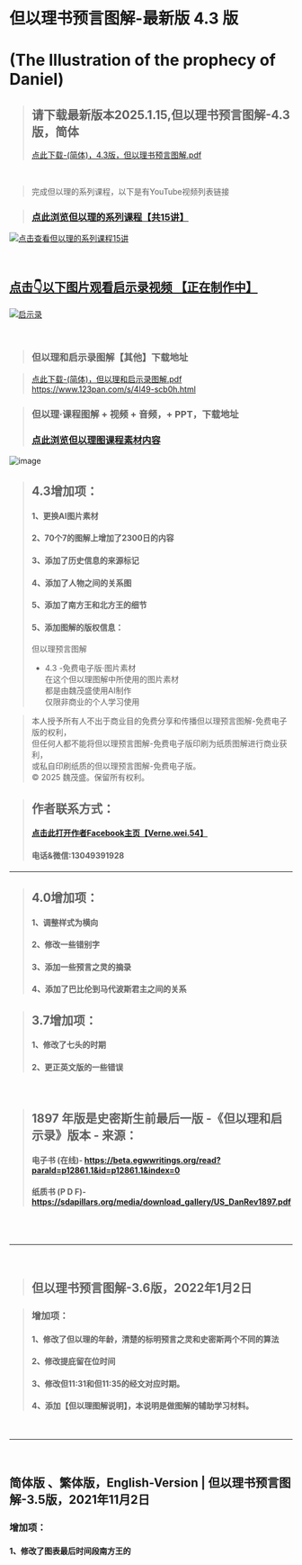 # 但以理书预言图解-最新版 4.3 版
# (The Illustration of the prophecy of Daniel)

> ## 请下载最新版本2025.1.15,但以理书预言图解-4.3版，**简体**
> <a href="https://raw.githubusercontent.com/VerneWei/01-Daniel/refs/heads/main/4.3%E7%94%B5%E5%AD%90%E5%85%8D%E8%B4%B9%E7%89%88-%E4%BD%86%E4%BB%A5%E7%90%86%E5%9B%BE%E8%A7%A3-%E7%AE%80%E4%BD%93-2025%E5%B9%B41%E6%9C%8815%E6%97%A5.jpg">点此下载-(简体)，4.3版，但以理书预言图解.pdf</a> <br>
<br>

>完成但以理的系列课程，以下是有YouTube视频列表链接 <br>

> ### <a href="https://www.youtube.com/watch?v=5CZJmdGottg&list=PLYL1obvmroFF6C9Vk7H5hV8TRshAS7z9y">点此浏览但以理的系列课程【共15讲】</a><br>


[![点击查看但以理的系列课程15讲](https://i.ytimg.com/vi/5CZJmdGottg/hqdefault.jpg?sqp=-oaymwEXCNACELwBSFryq4qpAwkIARUAAIhCGAE=&rs=AOn4CLCdj16UTeEjot8IzlRPVz6GJd5kuA)](https://www.youtube.com/watch?v=5CZJmdGottg&list=PLYL1obvmroFF6C9Vk7H5hV8TRshAS7z9y&index=1)  <br>

<br>

##  <a href="https://www.youtube.com/watch?v=aPByd-Kuvxo&list=PLYL1obvmroFGvDZQMT6pxMEPieoPIzi4E">点击👇以下图片观看启示录视频 【正在制作中】</a><br> 
[![启示录](https://i.ytimg.com/vi/aPByd-Kuvxo/hqdefault.jpg)](https://www.youtube.com/watch?v=aPByd-Kuvxo&list=PLYL1obvmroFGvDZQMT6pxMEPieoPIzi4E "点击播放")

<br>

> ### 但以理和启示录图解【其他】下载地址<br>

><a href="https://www.123pan.com/s/4l49-scb0h.htm">点此下载-(简体)，但以理和启示录图解.pdf</a>
>https://www.123pan.com/s/4l49-scb0h.html<br>

> ### 但以理·课程图解 + 视频  + 音频，+  PPT，下载地址<br>
> ### <a href="https://www.123pan.com/s/4l49-9Mt0h.html">点此浏览但以理图课程素材内容</a>

![image](https://github.com/VerneWei/01-Daniel/blob/main/4.3-%E4%BD%86%E4%BB%A5%E7%90%86%E4%B9%A6%E9%A2%84%E8%A8%80%E5%9B%BE%E8%A7%A3%20-%20%E7%AE%80%E4%BD%93%E7%89%88%20-%20%E7%94%B5%E5%AD%90%E7%89%88%EF%BC%8C2025-1-16.jpg?raw=true) <br>

> ## 4.3增加项：
> #### 1、更换AI图片素材
> #### 2、70个7的图解上增加了2300日的内容
> #### 3、添加了历史信息的来源标记
> #### 4、添加了人物之间的关系图
> #### 5、添加了南方王和北方王的细节
> #### 5、添加图解的版权信息： <br>
> 但以理预言图解 <br>
> - 4.3 -免费电子版·图片素材 <br>
> 在这个但以理图解中所使用的图片素材 <br>
> 都是由魏茂盛使用AI制作 <br>
> 仅限非商业的个人学习使用 <br>

> 本人授予所有人不出于商业目的免费分享和传播但以理预言图解-免费电子版的权利， <br>
> 但任何人都不能将但以理预言图解-免费电子版印刷为纸质图解进行商业获利， <br>
> 或私自印刷纸质的但以理预言图解-免费电子版。 <br>
> © 2025 魏茂盛。保留所有权利。 <br>


> ## 作者联系方式：
> ####  <a href="https://www.facebook.com/Verne.wei.54/">点击此打开作者Facebook主页【Verne.wei.54】</a>
> #### 电话&微信:13049391928


---

> ## 4.0增加项：
> #### 1、调整样式为横向
> #### 2、修改一些错别字
> #### 3、添加一些预言之灵的摘录
> #### 4、添加了巴比伦到马代波斯君主之间的关系

> ## 3.7增加项：
> #### 1、修改了七头的时期
> #### 2、更正英文版的一些错误
<br>



> ## 1897 年版是史密斯生前最后一版 -《但以理和启示录》版本 - 来源：
> #### 电子书 (在线)- https://beta.egwwritings.org/read?paraId=p12861.1&id=p12861.1&index=0
> #### 纸质书 (P D F)- https://sdapillars.org/media/download_gallery/US_DanRev1897.pdf
<br>


<br>


---


<br>

> ## 但以理书预言图解-3.6版，2022年1月2日


> ### 增加项：
> #### 1、修改了但以理的年龄，清楚的标明预言之灵和史密斯两个不同的算法
> #### 2、修改提庇留在位时间
> #### 3、修改但11:31和但11:35的经文对应时期。
> #### 4、添加【但以理图解说明】，本说明是做图解的辅助学习材料。


<br>

---

<br>

## 简体版 、繁体版，English-Version | 但以理书预言图解-3.5版，2021年11月2日
### 增加项：
#### 1、修改了图表最后时间段南方王的

